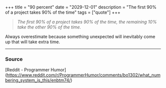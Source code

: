 +++
title = "90 percent"
date = "2029-12-01"
description = "The first 90% of a project takes 90% of the time"
tags = ["quote"]
+++

> *The first 90% of a project takes 90% of the time, the remaining 10%
> take the other 90% of the time.*

Always overestimate because something unexpected will inevitably come
up that will take extra time.

---

### Source

[Reddit - Programmer Humor]
(https://www.reddit.com/r/ProgrammerHumor/comments/bo1302/what_numbering_system_is_this/enbtm74/)
